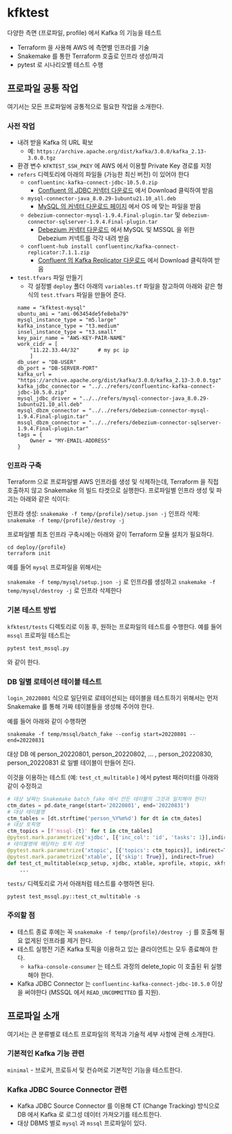 # kfktest

다양한 측면 (프로파일, profile) 에서 Kafka 의 기능을 테스트

- Terraform 을 사용해 AWS 에 측면별 인프라를 기술
- Snakemake 를 통한 Terraform 호출로 인프라 생성/파괴
- pytest 로 시나리오별 테스트 수행

## 프로파일 공통 작업

여기서는 모든 프로파일에 공통적으로 필요한 작업을 소개한다.

### 사전 작업
- 내려 받을 Kafka 의 URL 확보
  - 예: `https://archive.apache.org/dist/kafka/3.0.0/kafka_2.13-3.0.0.tgz`
- 환경 변수 `KFKTEST_SSH_PKEY` 에 AWS 에서 이용할 Private Key 경로를 지정
- `refers` 디렉토리에 아래의 파일들 (가능한 최신 버전) 이 있어야 한다
  - `confluentinc-kafka-connect-jdbc-10.5.0.zip`
    - [Confluent 의 JDBC 커넥터 다운로드](https://www.confluent.io/hub/confluentinc/kafka-connect-jdbc?_ga=2.129728655.246901732.1655082179-1759829787.1651627548&_gac=1.126341503.1655171481.Cj0KCQjwwJuVBhCAARIsAOPwGASjitveKrkPlHSvd6FzJtL8sQZu-c1mrjjhFPBgtc4_f_fGhCBZHx8aAseAEALw_wcB) 에서 Download 클릭하여 받음
  - `mysql-connector-java_8.0.29-1ubuntu21.10_all.deb`
    - [MySQL 의 커넥터 다운로드 페이지](https://dev.mysql.com/downloads/connector/j/) 에서 OS 에 맞는 파일을 받음
  - `debezium-connector-mysql-1.9.4.Final-plugin.tar` 및  `debezium-connector-sqlserver-1.9.4.Final-plugin.tar`
    - [Debezium 커넥터 다운로드](https://debezium.io/documentation/reference/stable/install.html) 에서 MySQL 및 MSSQL 을 위한 Debezium 커넥트를 각각 내려 받음
  - `confluent-hub install confluentinc/kafka-connect-replicator:7.1.1.zip`
    - [Confluent 의 Kafka Replicator 다운로드](https://www7.confluent.io/hub/confluentinc/kafka-connect-replicator) 에서 Download 클릭하여 받음
- `test.tfvars` 파일 만들기
  - 각 설정별  `deploy` 폴더 아래의 `variables.tf` 파일을 참고하여 아래와 같은 형식의 `test.tfvars` 파일을 만들어 준다.
  ```
  name = "kfktest-mysql"
  ubuntu_ami = "ami-063454de5fe8eba79"
  mysql_instance_type = "m5.large"
  kafka_instance_type = "t3.medium"
  insel_instance_type = "t3.small"
  key_pair_name = "AWS-KEY-PAIR-NAME"
  work_cidr = [
      "11.22.33.44/32"      # my pc ip
      ]
  db_user = "DB-USER"
  db_port = "DB-SERVER-PORT"
  kafka_url = "https://archive.apache.org/dist/kafka/3.0.0/kafka_2.13-3.0.0.tgz"
  kafka_jdbc_connector = "../../refers/confluentinc-kafka-connect-jdbc-10.5.0.zip"
  mysql_jdbc_driver = "../../refers/mysql-connector-java_8.0.29-1ubuntu21.10_all.deb"
  mysql_dbzm_connector = "../../refers/debezium-connector-mysql-1.9.4.Final-plugin.tar"
  mssql_dbzm_connector = "../../refers/debezium-connector-sqlserver-1.9.4.Final-plugin.tar"
  tags = {
      Owner = "MY-EMAIL-ADDRESS"
  }
  ```

### 인프라 구축

Terraform 으로 프로파일별 AWS 인프라를 생성 및 삭제하는데, Terraform 을 직접 호출하지 않고 Snakemake 의 빌드 타겟으로 실행한다. 프로파일별 인프라 생성 및 파괴는 아래와 같은 식이다:

인프라 생성: `snakemake -f temp/{profile}/setup.json -j`
인프라 삭제: `snakemake -f temp/{profile}/destroy -j`

프로파일별 최초 인프라 구축시에는 아래와 같이 Terraform 모듈 설치가 필요하다.
```
cd deploy/{profile}
terraform init
```

예를 들어 `mysql` 프로파일을 위해서는

`snakemake -f temp/mysql/setup.json -j` 로 인프라를 생성하고
`snakemake -f temp/mysql/destroy -j` 로 인프라 삭제한다

### 기본 테스트 방법

`kfktest/tests` 디렉토리로 이동 후, 원하는 프로파일의 테스트를 수행한다. 예를 들어 `mssql` 프로파일 테스트는

`pytest test_mssql.py`

와 같이 한다.

### DB 일별 로테이션 테이블 테스트

`login_20220801` 식으로 일단위로 로테이션되는 테이블을 테스트하기 위해서는 먼저 Snakemake 를 통해 가짜 테이블들을 생성해 주어야 한다.

예를 들어 아래와 같이 수행하면
```
snakemake -f temp/mssql/batch_fake --config start=20220801 --end=20220831
```
대상 DB 에 person_20220801, person_20220802, ... , person_20220830, person_20220831 로 일별 테이블이 만들어 진다.

이것을 이용하는 테스트 (예: `test_ct_multitable` ) 에서 pytest 패러미터를 아래와 같이 수정하고

```python
# 대상 날짜는 Snakemake batch_fake 에서 만든 테이블의 그것과 일치해야 한다!
ctm_dates = pd.date_range(start='20220801', end='20220831')
# 대상 테이블명
ctm_tables = [dt.strftime('person_%Y%m%d') for dt in ctm_dates]
# 대상 토픽명
ctm_topics = [f'mssql-{t}' for t in ctm_tables]
@pytest.mark.parametrize('xjdbc', [{'inc_col': 'id', 'tasks': 1}],indirect=True)
# 테이블명에 해당하는 토픽 리셋
@pytest.mark.parametrize('xtopic', [{'topics': ctm_topics}], indirect=True)
@pytest.mark.parametrize('xtable', [{'skip': True}], indirect=True)
def test_ct_multitable(xcp_setup, xjdbc, xtable, xprofile, xtopic, xkfssh):
    ...
```

`tests/` 디렉토리로 가서 아래처럼 테스트를 수행하면 된다.

```
pytest test_mssql.py::test_ct_multitable -s
```

### 주의할 점
- 테스트 종료 후에는 꼭 `snakemake -f temp/{profile}/destroy -j` 를 호출해 필요 없게된 인프라를 제거 한다.
- 테스트 실행전 기존 Kafka 토픽을 이용하고 있는 클라이언트는 모두 종료해야 한다.
  - `kafka-console-consumer` 는 테스트 과정의 delete_topic 이 호출된 뒤 실행해야 한다.
- Kafka JDBC Connector 는 `confluentinc-kafka-connect-jdbc-10.5.0` 이상을 써야한다 (MSSQL 에서 `READ_UNCOMMITTED` 를 지원).

## 프로파일 소개

여기서는 큰 분류별로 테스트 프로파일의 목적과 기술적 세부 사항에 관해 소개한다.

### 기본적인 Kafka 기능 관련

`minimal` - 브로커, 프로듀서 및 컨슈머로 기본적인 기능을 테스트한다.

### Kafka JDBC Source Connector 관련

- Kafka JDBC Source Connector 를 이용해 CT (Change Tracking) 방식으로 DB 에서 Kafka 로 로그성 데이터 가져오기를 테스트한다.
- 대상 DBMS 별로 `mysql` 과 `mssql` 프로파일이 있다.



